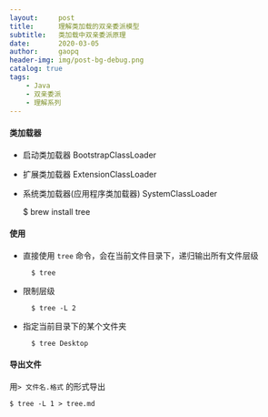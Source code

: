 ```yaml
---
layout:     post
title:      理解类加载的双亲委派模型
subtitle:   类加载中双亲委派原理
date:       2020-03-05
author:     gaopq
header-img: img/post-bg-debug.png
catalog: true
tags:
    - Java
    - 双亲委派
    - 理解系列
---
```


#### 类加载器
- 启动类加载器 BootstrapClassLoader
- 扩展类加载器 ExtensionClassLoader
- 系统类加载器(应用程序类加载器) SystemClassLoader

	$ brew install tree

#### 使用
- 直接使用 `tree` 命令，会在当前文件目录下，递归输出所有文件层级
	
		$ tree

- 限制层级

		$ tree -L 2

- 指定当前目录下的某个文件夹

		$ tree Desktop
	
#### 导出文件  
用`> 文件名.格式` 的形式导出

	$ tree -L 1 > tree.md